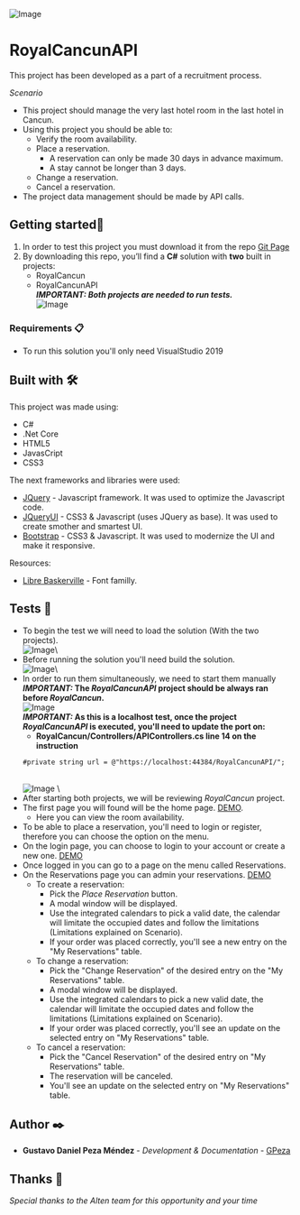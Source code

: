 ![Image](https://gpezatest.com/Logo_RC_web_sm.png)
# RoyalCancunAPI

This project has been developed as a part of a recruitment process.

*Scenario* 
* This project should manage the very last hotel room in the last hotel in Cancun.
* Using this project you should be able to:
  * Verify the room availability.
  * Place a reservation.
    * A reservation can only be made 30 days in advance maximum.
    * A stay cannot be longer than 3 days.
  * Change a reservation.
  * Cancel a reservation.
* The project data management should be made by API calls.


## Getting started🚀

1. In order to test this project you must download it from the repo [Git Page](https://github.com/GPeza/RoyalCancunAPI)
2. By downloading this repo, you’ll find a **C#** solution with **two** built in projects:
    * RoyalCancun
    * RoyalCancunAPI\
***IMPORTANT: Both projects are needed to run tests.***\
![Image](https://gpezatest.com/solution1.PNG)

### Requirements 📋

* To run this solution you'll only need VisualStudio 2019

## Built with 🛠️

This project was made using:
* C# 
* .Net Core
* HTML5
* JavasCript
* CSS3

The next frameworks and libraries were used:
* [JQuery](https://jquery.com/) - Javascript framework. It was used to optimize the Javascript code.
* [JQueryUI](https://jqueryui.com/) - CSS3 & Javascript (uses JQuery as base). It was used to create smother and smartest UI.
* [Bootstrap](https://getbootstrap.com/) - CSS3 & Javascript. It was used to modernize the UI and make it responsive.

Resources:
* [Libre Baskerville](https://fonts.google.com/specimen/Libre+Baskerville) - Font familly.

## Tests 📌
* To begin the test we will need to load the solution (With the two projects).\
![Image](https://gpezatest.com/solution1.PNG)\
* Before running the solution you'll need build the solution.\
![Image](https://gpezatest.com/solution4.PNG)\
* In order to run them simultaneously, we need to start them manually
***IMPORTANT:* The *RoyalCancunAPI* project should be always ran before *RoyalCancun*.**\
![Image](https://gpezatest.com/solution2.PNG) \
***IMPORTANT:* As this is a localhost test, once the project *RoyalCancunAPI* is executed, you'll need to update the port on:**
  * **RoyalCancun/Controllers/APIControllers.cs  line 14 on the instruction**
  ```
  #private string url = @"https://localhost:44384/RoyalCancunAPI/";
  ```
  \
![Image](https://gpezatest.com/solution3.PNG)
\
* After starting both projects, we will be reviewing *RoyalCancun* project.
* The first page you will found will be the home page. [DEMO](https://gpezatest.com/RC_Home.gif).
  * Here you can view the room availability.
* To be able to place a reservation, you'll need to login or register, therefore you can choose the option on the menu.
* On the login page, you can choose to login to your account or create a new one. [DEMO](https://gpezatest.com/RC_Login.gif)
* Once logged in you can go to a page on the menu called Reservations.
* On the Reservations page you can admin your reservations. [DEMO](https://gpezatest.com/RC_Reservation.gif)
  * To create a reservation:
    * Pick the *Place Reservation* button.
    * A modal window will be displayed.
    * Use the integrated calendars to pick a valid date, the calendar will limitate the occupied dates and follow the limitations (Limitations explained on Scenario).
    * If your order was placed correctly, you'll see a new entry on the "My Reservations" table.
  * To change a reservation:
    * Pick the "Change Reservation" of the desired entry on the "My Reservations" table.
    * A modal window will be displayed.
    * Use the integrated calendars to pick a new valid date, the calendar will limitate the occupied dates and follow the limitations (Limitations explained on Scenario).
    * If your order was placed correctly, you'll see an update on the selected entry on "My Reservations" table.
  * To cancel a reservation:
    * Pick the "Cancel Reservation" of the desired entry on "My Reservations" table.
    * The reservation will be canceled.
    * You'll see an update on the selected entry on "My Reservations" table.


## Author ✒️

* **Gustavo Daniel Peza Méndez** - *Development & Documentation* - [GPeza](https://github.com/GPeza)

## Thanks 🎁

*Special thanks to the Alten team for this opportunity and your time*


